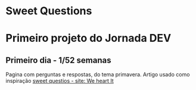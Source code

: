# Sweet Questions

 <h1>Primeiro projeto do Jornada DEV </h1>
 <h2> Primeiro dia - 1/52 semanas</h2>

 <div> 
 <p> Pagina com perguntas e respostas, do tema primavera. Artigo usado como inspiração <a href="https://weheartit.com/articles/361616276-sweet-questions"> sweet questios - site: We heart It</a></p>
 </div>
    
